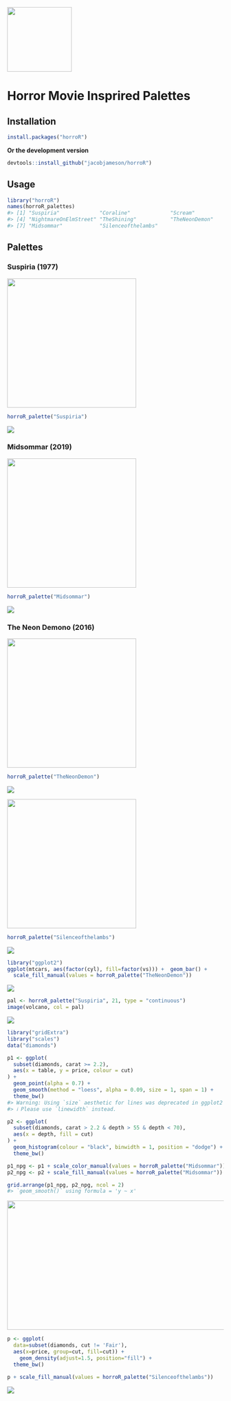 <!-- README.md is generated from README.Rmd. Please edit that file -->

<img src="logo.png" width="150" />

# Horror Movie Insprired Palettes

## Installation

``` r
install.packages("horroR")
```

**Or the development version**

``` r
devtools::install_github("jacobjameson/horroR")
```

## Usage

``` r
library("horroR")
names(horroR_palettes)
#> [1] "Suspiria"             "Coraline"             "Scream"              
#> [4] "NightmareOnElmStreet" "TheShining"           "TheNeonDemon"        
#> [7] "Midsommar"            "Silenceofthelambs"
```

## Palettes

### Suspiria (1977)

<img src="posters/Suspiria.jpg" width="300" />

``` r
horroR_palette("Suspiria")
```

![](figure/Suspiria-1.png)

### Midsommar (2019)

<img src="posters/Midsommar.jpeg" width="300" />

``` r
horroR_palette("Midsommar")
```

![](figure/Midsommar-1.png)

### The Neon Demono (2016)

<img src="posters/The%20Neon%20Demono.jpg" width="300" />

``` r
horroR_palette("TheNeonDemon")
```

![](figure/TheNeonDemon-1.png)

<img src="posters/SOTL.jpeg" width="300" />

``` r
horroR_palette("Silenceofthelambs")
```

![](figure/SOTl-1.png)

``` r
library("ggplot2")
ggplot(mtcars, aes(factor(cyl), fill=factor(vs))) +  geom_bar() +
  scale_fill_manual(values = horroR_palette("TheNeonDemon"))
```

![](figure/ggplot1-1.png)

``` r
pal <- horroR_palette("Suspiria", 21, type = "continuous")
image(volcano, col = pal)
```

![](figure/volcano-1.png)

``` r
library("gridExtra")
library("scales")
data("diamonds")

p1 <- ggplot(
  subset(diamonds, carat >= 2.2),
  aes(x = table, y = price, colour = cut)
) +
  geom_point(alpha = 0.7) +
  geom_smooth(method = "loess", alpha = 0.09, size = 1, span = 1) +
  theme_bw()
#> Warning: Using `size` aesthetic for lines was deprecated in ggplot2 3.4.0.
#> ℹ Please use `linewidth` instead.

p2 <- ggplot(
  subset(diamonds, carat > 2.2 & depth > 55 & depth < 70),
  aes(x = depth, fill = cut)
) +
  geom_histogram(colour = "black", binwidth = 1, position = "dodge") +
  theme_bw()

p1_npg <- p1 + scale_color_manual(values = horroR_palette("Midsommar"))
p2_npg <- p2 + scale_fill_manual(values = horroR_palette("Midsommar"))

grid.arrange(p1_npg, p2_npg, ncol = 2)
#> `geom_smooth()` using formula = 'y ~ x'
```

<img src="figure/unnamed-chunk-2-1.png" width="800" height="300" />

``` r
p <- ggplot(
  data=subset(diamonds, cut != 'Fair'), 
  aes(x=price, group=cut, fill=cut)) +
    geom_density(adjust=1.5, position="fill") +
  theme_bw()

p + scale_fill_manual(values = horroR_palette("Silenceofthelambs"))
```

![](figure/unnamed-chunk-3-1.png)
